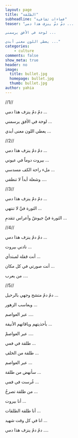 ```yaml
---
layout: page
title: "الطلقة"
subheadline: "فضاءات ثقافية"
teaser: "دمٌ دمٌ ينزف هذا دمي ...

لوحة في الأفق يرسمني ...

يعطي اللون معنى أبدي ..."
categories:
    - culture
comments: false
show_meta: true
header: no
image:
  title: bullet.jpg
  homepage: bullet.jpg
  thumb: bullet.jpg
author: yahia
---
```




//1//

دمٌ دمٌ ينزف هذا دمي ...

لوحة في الأفق يرسمني ...

يعطي اللون معنى أبدي ...

//2//

دمٌ دمٌ ينزف هذا دمي ...

بيروت دوماً في عيوني ...

ملء راحة الكف مسدسي ...

وشعلة أبداً لا تنطفي ....

//3//

دمٌ دمٌ ينزف هذا دمي ...

الثورة فيَّ لا تنتهي ...

الثورة فيَّ جيوشٌ وأعراس تتقدمِ ...

//4//

دمٌ دمٌ ينزف هذا دمي ...

نادني بيروت ...

أنت قفلة لمبتدأي ...

أنت صورتي في كل مكان ...

من يعرب ....

//5//

دمٌ دمٌ متشح وجهي بالرحيل ...

ويعاسب الزهور ...

عبر العواصم ....

بأحذيتهم وياقاتهم الأنيقة ...

عبر العواصمْ ....

طلقة في فمي ...

طلقة من الخلفِ ...

عبر العواصم ...

سأنهض من طلقة ...

غُرست في فمي ...

من طلقة تصرخُ ...

أنا بيروت ...

أنا طلقة الطلقات ...

انا في كل وقت شهيد ...

دمٌ دمٌ ينزف هذا دمي ....
